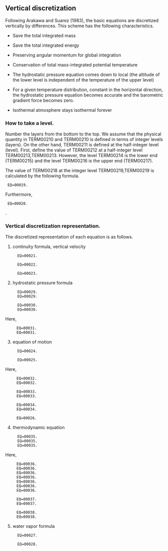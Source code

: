 ## Vertical discretization

Following Arakawa and Suarez (1983), the basic equations are discretized vertically by differences. This scheme has the following characteristics.

 - Save the total integrated mass

 - Save the total integrated energy

 - Preserving angular momentum for global integration

 - Conservation of total mass-integrated potential temperature

 - The hydrostatic pressure equation comes down to local (the altitude of the lower level is independent of the temperature of the upper level)

 - For a given temperature distribution, constant in the horizontal direction, the hydrostatic pressure equation becomes accurate and the barometric gradient force becomes zero.

 - Isothermal atmosphere stays isothermal forever

### How to take a level.

Number the layers from the bottom to the top. We assume that the physical quantity in TERM00210 and TERM00210 is defined in terms of integer levels (layers). On the other hand, TERM00211 is defined at the half-integer level (level). First, define the value of TERM00212 at a half-integer level TERM00213,TERM00213. However, the level TERM00214 is the lower end (TERM00215) and the level TERM00216 is the upper end (TERM00217).

The value of TERM00218 at the integer level TERM00219,TERM00219 is calculated by the following formula.

     EQ=00019.

Furthermore,

     EQ=00020.

.

### Vertical discretization representation.

The discretized representation of each equation is as follows.

1. continuity formula, vertical velocity

         EQ=00021.

         EQ=00022.

         EQ=00023.

2. hydrostatic pressure formula

         EQ=00029.
         EQ=00029.

         EQ=00030.
         EQ=00030.

 Here,

         EQ=00031.
         EQ=00031.

3. equation of motion

         EQ=00024.

         EQ=00025.

 Here,

         EQ=00032.
         EQ=00032.

         EQ=00033.
         EQ=00033.

         EQ=00034.
         EQ=00034.

         EQ=00026.

4. thermodynamic equation

         EQ=00035.
         EQ=00035.
         EQ=00035.

 Here,

         EQ=00036.
         EQ=00036.
         EQ=00036.
         EQ=00036.
         EQ=00036.
         EQ=00036.
         EQ=00036.

         EQ=00037.
         EQ=00037.

         EQ=00038.
         EQ=00038.

5. water vapor formula

         EQ=00027.

         EQ=00028.